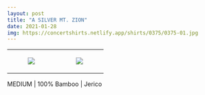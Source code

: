 ```yaml
---
layout: post
title: "A SILVER MT. ZION"
date: 2021-01-28
img: https://concertshirts.netlify.app/shirts/0375/0375-01.jpg
---
```




<table style="width:100%;"><tr><td style="vertical-align:top;">
      <figure class="tmblr-full" data-orig-height="2048" data-orig-width="1365" data-orig-src="https://concertshirts.netlify.app/shirts/0375/0375-01.jpg"><img src="https://64.media.tumblr.com/62017692c88e01f341d9e322af21b361/a53ef2f71d8aebd8-c3/s540x810/ed799c4f256f011483a66c819179656ee6c2a195.jpg" data-orig-height="2048" data-orig-width="1365" data-orig-src="https://concertshirts.netlify.app/shirts/0375/0375-01.jpg"/></figure></td>
    <td style="vertical-align:top;">
      <figure class="tmblr-full" data-orig-height="2048" data-orig-width="1365" data-orig-src="https://concertshirts.netlify.app/shirts/0375/0375-02.jpg"><img src="https://64.media.tumblr.com/420feb61ebd2205294eb24ce3404dc75/a53ef2f71d8aebd8-e7/s540x810/844370d472ada0bd7d0b5826bb4a99bb7b21618d.jpg" data-orig-height="2048" data-orig-width="1365" data-orig-src="https://concertshirts.netlify.app/shirts/0375/0375-02.jpg"/></figure></td>
  </tr></table><p>
  MEDIUM | 100% Bamboo | Jerico
</p>
